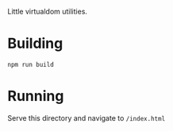 Little virtualdom utilities.

# Building

`npm run build`

# Running

Serve this directory and navigate to `/index.html`
